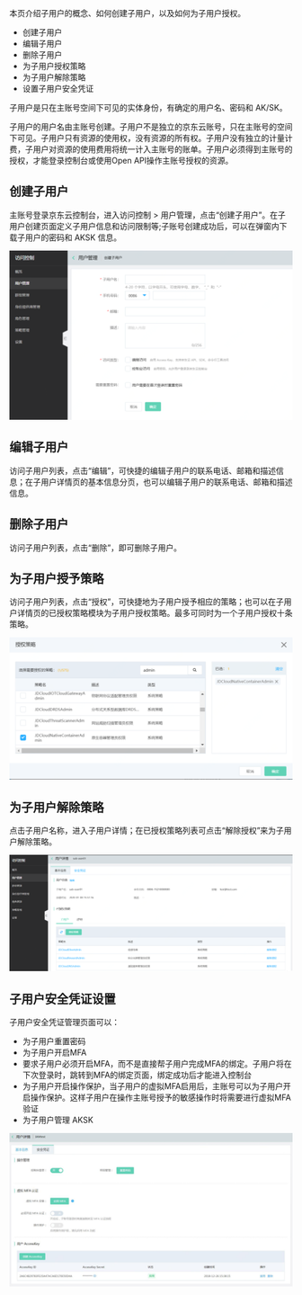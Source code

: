 本页介绍子用户的概念、如何创建子用户，以及如何为子用户授权。

- 创建子用户
- 编辑子用户
- 删除子用户
- 为子用户授权策略
- 为子用户解除策略
- 设置子用户安全凭证


子用户是只在主账号空间下可见的实体身份，有确定的用户名、密码和 AK/SK。

子用户的用户名由主账号创建。子用户不是独立的京东云账号，只在主账号的空间下可见。子用户只有资源的使用权，没有资源的所有权。子用户没有独立的计量计费，子用户对资源的使用费用将统一计入主账号的账单。子用户必须得到主账号的授权，才能登录控制台或使用Open API操作主账号授权的资源。


## 创建子用户

主账号登录京东云控制台，进入访问控制 > 用户管理，点击“创建子用户”。在子用户创建页面定义子用户信息和访问限制等;子账号创建成功后，可以在弹窗内下载子用户的密码和 AKSK 信息。

![创建子用户页面](../../../../image/IAM/SubUserManagement/createsubuser.png)


## 编辑子用户

访问子用户列表，点击“编辑”，可快捷的编辑子用户的联系电话、邮箱和描述信息；在子用户详情页的基本信息分页，也可以编辑子用户的联系电话、邮箱和描述信息。


## 删除子用户

访问子用户列表，点击“删除”，即可删除子用户。

## 为子用户授予策略

访问子用户列表，点击“授权”，可快捷地为子用户授予相应的策略；也可以在子用户详情页的已授权策略模块为子用户授权策略。最多可同时为一个子用户授权十条策略。

![子用户列表策略授权弹窗页面](../../../../image/IAM/SubUserManagement/grantsubuser.png)

## 为子用户解除策略

点击子用户名称，进入子用户详情；在已授权策略列表可点击“解除授权”来为子用户解除策略。

![子用户详情解绑策略页面](../../../../image/IAM/SubUserManagement/deletepolicy.png)

## 子用户安全凭证设置

子用户安全凭证管理页面可以：
- 为子用户重置密码
- 为子用户开启MFA
- 要求子用户必须开启MFA，而不是直接帮子用户完成MFA的绑定。子用户将在下次登录时，跳转到MFA的绑定页面，绑定成功后才能进入控制台
- 为子用户开启操作保护，当子用户的虚拟MFA启用后，主账号可以为子用户开启操作保护。这样子用户在操作主账号授予的敏感操作时将需要进行虚拟MFA验证
- 为子用户管理 AKSK

 ![子用户安全凭证页面](../../../../image/IAM/SubUserManagement/子用户安全凭证页面.jpg)



